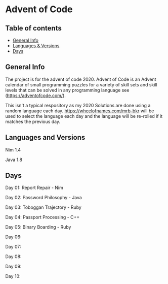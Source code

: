 # Advent of Code

## Table of contents
* [General Info](#general-info)
* [Languages & Versions](#languages-and-versions)
* [Days](#days)

## General Info

The project is for the advent of code 2020. Advent of Code is an Advent calendar of small programming puzzles for a variety of skill sets and skill levels that can be solved in any programming language see (https://adventofcode.com/).


This isn't a typical respository as my 2020 Solutions are done using a random language each day. https://wheelofnames.com/mrb-bkr will be used to select the language each day and the language will be re-rolled if it matches the previous day.

## Languages and Versions

Nim 1.4

Java 1.8

## Days

Day 01: Report Repair - Nim

Day 02: Password Philosophy - Java

Day 03: Toboggan Trajectory - Ruby

Day 04: Passport Processing - C++

Day 05: Binary Boarding - Ruby

Day 06: 

Day 07:

Day 08:

Day 09:

Day 10:
